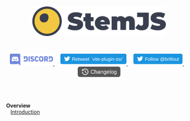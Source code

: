 <a href="/../../#readme">
  <p align="center">
    <img src="/docs/stemjs.svg" height="80" alt="stemjs"/>
  </p>
</a>

<br/>

<p align="center">
  <a href="https://discord.gg/qTq92FQzKb">
    <img src="/docs/discord.svg" height="32" width="117.078" alt="Discord stemjs"/>
  </a>
  &nbsp;&nbsp;&nbsp;
  <a href="https://twitter.com/brillout/status/1371806177424777216">
    <img src="/docs/twitter_retweet.svg" height="32" width="179" alt="Retweet vite-plugin-ssr"/>
  </a>
  &nbsp;&nbsp;&nbsp;
  <a href="https://twitter.com/brillout">
    <img src="/docs/twitter_follow.svg" height="32" width="133" alt="Follow @brillout"/>
  </a>
  &nbsp;&nbsp;&nbsp;
  <a href="/CHANGELOG.md">
    <img src="/docs/changelog.svg" height="32" width="116" alt="Changelog"/>
  </a>
</p>

<br/>

<br/> **Overview**
<br/> &nbsp;&nbsp; [Introduction](#introduction)
